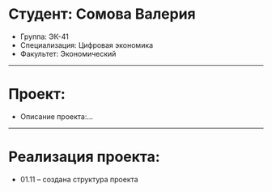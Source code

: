 # Студент: Сомова Валерия 
- Группа: ЭК-41
- Специализация: Цифровая экономика
- Факультет: Экономический
---
# Проект: 
- Описание проекта:...
---
# Реализация проекта:
- 01.11 – создана структура проекта

